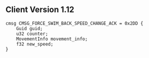 ## Client Version 1.12

```rust,ignore
cmsg CMSG_FORCE_SWIM_BACK_SPEED_CHANGE_ACK = 0x2DD {
    Guid guid;    
    u32 counter;    
    MovementInfo movement_info;    
    f32 new_speed;    
}

```
